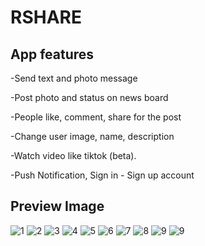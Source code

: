 RSHARE
======
App features
------------
-Send text and photo message

-Post photo and status on news board

-People like, comment, share for the post

-Change user image, name, description

-Watch video like tiktok (beta).

-Push Notification, Sign in - Sign up account

Preview Image
-------
![1](https://github.com/anhprgm/RShare/blob/main/Image%20Preview/splash%20screen.jpg?raw=true)
![2](https://github.com/anhprgm/RShare/blob/main/Image%20Preview/login.jpg?raw=true)
![3](https://github.com/anhprgm/RShare/blob/main/Image%20Preview/sign%20up.jpg?raw=true)
![4](https://github.com/anhprgm/RShare/blob/main/Image%20Preview/home.jpg?raw=true)
![5](https://github.com/anhprgm/RShare/blob/main/Image%20Preview/post%20a%20image.jpg?raw=true)
![6](https://github.com/anhprgm/RShare/blob/main/Image%20Preview/wall%20friend.jpg?raw=true)
![7](https://github.com/anhprgm/RShare/blob/main/Image%20Preview/wall%20user.jpg?raw=true)
![8](https://github.com/anhprgm/RShare/blob/main/Image%20Preview/conversation.jpg?raw=true)
![9](https://github.com/anhprgm/RShare/blob/main/Image%20Preview/chat%20with%20ur%20friend.jpg?raw=true)
![9](https://github.com/anhprgm/RShare/blob/main/Image%20Preview/edit%20profile.jpg?raw=true)
